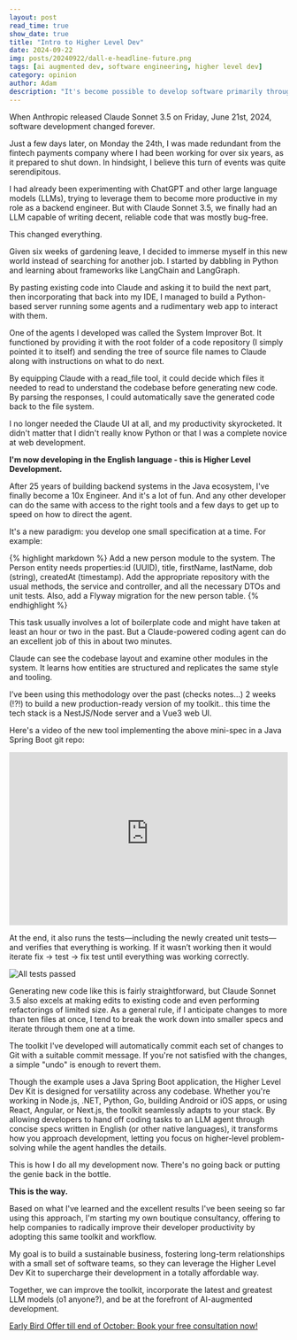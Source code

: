 ```yaml
---
layout: post
read_time: true
show_date: true
title: "Intro to Higher Level Dev"
date: 2024-09-22
img: posts/20240922/dall-e-headline-future.png
tags: [ai augmented dev, software engineering, higher level dev]
category: opinion
author: Adam
description: "It's become possible to develop software primarily through natural language by working in tandem with an LLM-powered Software Engineering Agent."
---
```

When Anthropic released Claude Sonnet 3.5 on Friday, June 21st, 2024, software development changed forever.

Just a few days later, on Monday the 24th, I was made redundant from the fintech payments company where I had been working for over six years, as it prepared to shut down. In hindsight, I believe this turn of events was quite serendipitous.

I had already been experimenting with ChatGPT and other large language models (LLMs), trying to leverage them to become more productive in my role as a backend engineer. 
But with Claude Sonnet 3.5, we finally had an LLM capable of writing decent, reliable code that was mostly bug-free. 

This changed everything.

Given six weeks of gardening leave, I decided to immerse myself in this new world instead of searching for another job. 
I started by dabbling in Python and learning about frameworks like LangChain and LangGraph. 

By pasting existing code into Claude and asking it to build the next part, then incorporating that back into my IDE, I managed to build a Python-based server running some agents and a rudimentary web app to interact with them.

One of the agents I developed was called the System Improver Bot. It functioned by providing it with the root folder of a code 
repository (I simply pointed it to itself) and sending the tree of source file names to Claude along with instructions on what 
to do next. 

By equipping Claude with a read_file tool, it could decide which files it needed to read to understand the codebase before generating new code. By parsing the responses, I could automatically save the generated code back to the file system. 

I no longer needed the Claude UI at all, and my productivity skyrocketed. It didn't matter that I didn't really know Python or that I was a complete novice at web development. 

<b>I'm now developing in the English language - this is Higher Level Development.</b>

After 25 years of building backend systems in the Java ecosystem, I've finally become a 10x Engineer. And it's a lot of fun. And any other developer can do the same with access to the right tools and a few days to get up to speed on how to direct the agent.

It's a new paradigm: you develop one small specification at a time.
For example:

{% highlight markdown %}
Add a new person module to the system. 
The Person entity needs properties:id (UUID), title, firstName, 
lastName, dob (string), createdAt (timestamp). 
Add the appropriate repository with the usual methods, 
the service and controller, and all the necessary DTOs and unit tests. 
Also, add a Flyway migration for the new person table.
{% endhighlight %}

This task usually involves a lot of boilerplate code and might have taken at least an hour or two in the past. But a Claude-powered coding agent can do an excellent job of this in about two minutes. 

Claude can see the codebase layout and examine other modules in the system. It learns how entities are structured and replicates the same style and tooling.

I’ve been using this methodology over the past (checks notes…) 2 weeks (!?!) to build a new production-ready version of my toolkit.. this time the tech stack is a NestJS/Node server and a Vue3 web UI.

Here's a video of the new tool implementing the above mini-spec in a Java Spring Boot git repo:

<div class="video-container" style="position: relative; padding-bottom: 56.25%; padding-top: 30px; height: 0; overflow: hidden;">
  <iframe 
    style="position: absolute; top: 0; left: 0; width: 100%; height: 100%;" 
    src="https://higherleveldev.s3.eu-west-1.amazonaws.com/HLDKAddPersonModule-opt.mp4" 
    title="Video player" 
    frameborder="0" 
    allow="accelerometer; autoplay; clipboard-write; encrypted-media; gyroscope; picture-in-picture; web-share" 
    referrerpolicy="strict-origin-when-cross-origin" 
    allowfullscreen>
  </iframe>
</div>

At the end, it also runs the tests—including the newly created unit tests—and verifies that everything is working. If it wasn’t working then it would iterate fix -> test -> fix test until everything was working correctly.

<img src="{{ site.url }}/assets/img/posts/20240922/tests-passed.png" alt="All tests passed">

Generating new code like this is fairly straightforward, but Claude Sonnet 3.5 also excels at making edits to existing code and even performing refactorings of limited size. As a general rule, if I anticipate changes to more than ten files at once, I tend to break the work down into smaller specs and iterate through them one at a time.

The toolkit I've developed will automatically commit each set of changes to Git with a suitable commit message. If you're not satisfied with the changes, a simple "undo" is enough to revert them.

Though the example uses a Java Spring Boot application, the Higher Level Dev Kit is designed for versatility across any codebase. Whether you're working in Node.js, .NET, Python, Go, building Android or iOS apps, or using React, Angular, or Next.js, the toolkit seamlessly adapts to your stack. By allowing developers to hand off coding tasks to an LLM agent through concise specs written in English (or other native languages), it transforms how you approach development, letting you focus on higher-level problem-solving while the agent handles the details.

This is how I do all my development now. There's no going back or putting the genie back in the bottle.

<b>This is the way.</b>

Based on what I've learned and the excellent results I've been seeing so far using this approach, I'm starting my own boutique consultancy, offering to help companies to radically improve their developer productivity by adopting this same toolkit and workflow.

My goal is to build a sustainable business, fostering long-term relationships with a small set of software teams, so they can leverage the Higher Level Dev Kit to supercharge their development in a totally affordable way.

Together, we can improve the toolkit, incorporate the latest and greatest LLM models (o1 anyone?), and be at the forefront of AI-augmented development.

<a href="https://www.higherleveldev.com/dyp-offer?utm_source=blog&utm_medium=linkedin&utm_campaign=intro-to-hld" target="_blank">Early Bird Offer till end of October: Book your free consultation now!</a>